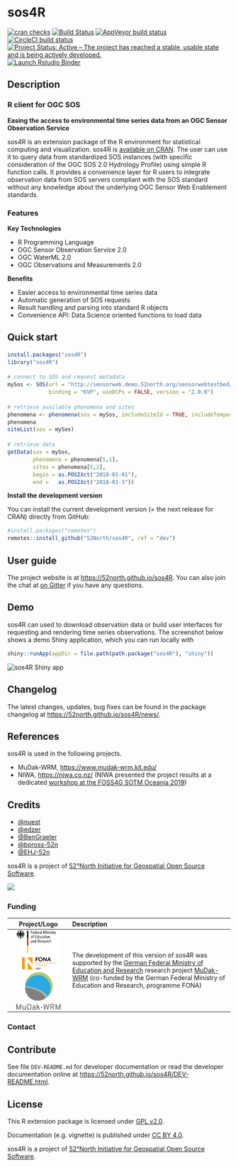 
<!-- README.md is generated from README.Rmd. Please edit that file!
     Also see the README guidelines at https://wiki.52north.org/Documentation/GitHubProjectDocumentation -->

# sos4R

<!-- badges: start -->

[![cran
checks](https://cranchecks.info/badges/summary/sos4R)](https://cran.r-project.org/web/checks/check_results_sos4R.html)
[![Build
Status](https://travis-ci.org/52North/sos4R.png)](https://travis-ci.org/52North/sos4R)
[![AppVeyor build
status](https://ci.appveyor.com/api/projects/status/github/52North/sos4R?branch=master&svg=true)](https://ci.appveyor.com/project/52North/sos4R)
[![CircleCI build
status](https://circleci.com/gh/52North/sos4R.svg?style=svg)](https://circleci.com/gh/52North/sos4R)
[![Project Status: Active – The project has reached a stable, usable
state and is being actively
developed.](https://www.repostatus.org/badges/latest/active.svg)](https://www.repostatus.org/#active)
[![Launch Rstudio
Binder](http://mybinder.org/badge_logo.svg)](https://mybinder.org/v2/gh/52North/sos4R/master?urlpath=rstudio)
<!-- badges: end -->

## Description

### R client for OGC SOS

**Easing the access to environmental time series data from an OGC Sensor
Observation Service**

sos4R is an extension package of the R environment for statistical
computing and visualization. sos4R is [available on
CRAN](https://CRAN.R-project.org/package=sos4R). The user can use it to
query data from standardized SOS instances (with specific consideration
of the OGC SOS 2.0 Hydrology Profile) using simple R function calls. It
provides a convenience layer for R users to integrate observation data
from SOS servers compliant with the SOS standard without any knowledge
about the underlying OGC Sensor Web Enablement standards.

### Features

**Key Technologies**

  - R Programming Language
  - OGC Sensor Observation Service 2.0
  - OGC WaterML 2.0
  - OGC Observations and Measurements 2.0

**Benefits**

  - Easier access to environmental time series data
  - Automatic generation of SOS requests
  - Result handling and parsing into standard R objects
  - Convenience API: Data Science oriented functions to load data

## Quick start

``` r
install.packages("sos4R")
library("sos4R")

# connect to SOS and request metadata
mySos <- SOS(url = "http://sensorweb.demo.52north.org/sensorwebtestbed/sos",
             binding = "KVP", useDCPs = FALSE, version = "2.0.0")

# retrieve available phenomena and sites
phenomena <- phenomena(sos = mySos, includeSiteId = TRUE, includeTemporalBBox = TRUE)
phenomena
siteList(sos = mySos)

# retrieve data
getData(sos = mySos,
        phenomena = phenomena[5,1],
        sites = phenomena[5,2],
        begin = as.POSIXct("2018-01-01"),
        end =   as.POSIXct("2018-01-3"))
```

**Install the development version**

You can install the current development version (= the next release for
CRAN) directly from GitHub:

``` r
#install.packages("remotes")
remotes::install_github("52North/sos4R", ref = "dev")
```

## User guide

The project website is at <https://52north.github.io/sos4R>. You can
also join the chat at [on Gitter](https://gitter.im/52North/sos4R) if
you have any questions.

## Demo

sos4R can used to download observation data or build user interfaces for
requesting and rendering time series observations. The screenshot below
shows a demo Shiny application, which you can run locally with

``` r
shiny::runApp(appDir = file.path(path.package("sos4R"), "shiny"))
```

![sos4R Shiny
app](https://blog.52north.org/wp-content/uploads/sites/2/2020/04/sos4r-vignette-10-egu-2020_shiny-app.jpg)

## Changelog

The latest changes, updates, bug fixes can be found in the package
changelog at <https://52north.github.io/sos4R/news/>.

## References

sos4R is used in the following projects.

  - MuDak-WRM, <https://www.mudak-wrm.kit.edu/>
  - NIWA, <https://niwa.co.nz/> (NIWA presented the project results at a
    dedicated [workshop at the FOSS4G SOTM
    Oceania 2019](https://2019.foss4g-oceania.org/schedule/2019-11-12?sessionId=NNWXKL))

## Credits

  - [@nuest](https://github.com/nuest)
  - [@edzer](https://github.com/edzer)
  - [@BenGraeler](https://github.com/BenGraeler)
  - [@bpross-52n](https://github.com/bpross-52n)
  - [@EHJ-52n](https://github.com/EHJ-52n)

sos4R is a project of [52°North Initiative for Geospatial Open Source
Software](https://52north.org).

[![](https://52north.org/wp-content/uploads/2016/06/logo-main.png)](https://52north.org)

### Funding

|                                                                                                                                                                                                                                                                                                                                                                                                Project/Logo                                                                                                                                                                                                                                                                                                                                                                                                | Description                                                                                                                                                                                                                                                                                                                                     |
| :--------------------------------------------------------------------------------------------------------------------------------------------------------------------------------------------------------------------------------------------------------------------------------------------------------------------------------------------------------------------------------------------------------------------------------------------------------------------------------------------------------------------------------------------------------------------------------------------------------------------------------------------------------------------------------------------------------------------------------------------------------------------------------------------------------: | :---------------------------------------------------------------------------------------------------------------------------------------------------------------------------------------------------------------------------------------------------------------------------------------------------------------------------------------------- |
| <a target="_blank" href="https://bmbf.de/"><img alt="BMBF" align="middle" width="100" src="https://raw.githubusercontent.com/52North/sos/develop/spring/views/src/main/webapp/static/images/funding/bmbf_logo_neu_eng.png"/></a><a target="_blank" href="https://www.fona.de/"><img alt="FONA" align="middle" width="100" src="https://raw.githubusercontent.com/52North/sos/develop/spring/views/src/main/webapp/static/images/funding/fona.png"/></a><a target="_blank" href="http://www.mudak-wrm.kit.edu/"><img alt="Multidisciplinary data acquisition as the key for a globally applicable water resource management (MuDak-WRM)" align="middle" width="100" src="https://raw.githubusercontent.com/52North/sos/develop/spring/views/src/main/webapp/static/images/funding/mudak_wrm_logo.png"/></a> | The development of this version of sos4R was supported by the <a target="_blank" href="https://www.bmbf.de/"> German Federal Ministry of Education and Research</a> research project <a target="_blank" href="http://www.mudak-wrm.kit.edu/">MuDak-WRM</a> (co-funded by the German Federal Ministry of Education and Research, programme FONA) |

### Contact

## Contribute

See file `DEV-README.md` for developer documentation or read the
developer documentation online at
<https://52north.github.io/sos4R/DEV-README.html>.

## License

This R extension package is licensed under [GPL
v2.0](https://tldrlegal.com/license/gnu-general-public-license-v2).

Documentation (e.g. vignette) is published under [CC
BY 4.0](http://creativecommons.org/licenses/by/4.0/).

sos4R is a project of [52°North Initiative for Geospatial Open Source
Software](https://52north.org).
